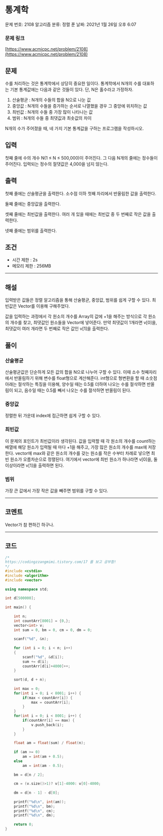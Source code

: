# 통계학

문제 번호: 2108
알고리즘 분류: 정렬
푼 날짜: 2021년 1월 26일 오후 6:07

### 문제 링크

[https://www.acmicpc.net/problem/2108](https://www.acmicpc.net/problem/2108)

## 문제

수를 처리하는 것은 통계학에서 상당히 중요한 일이다. 통계학에서 N개의 수를 대표하는 기본 통계값에는 다음과 같은 것들이 있다. 단, N은 홀수라고 가정하자.

1. 산술평균 : N개의 수들의 합을 N으로 나눈 값
2. 중앙값 : N개의 수들을 증가하는 순서로 나열했을 경우 그 중앙에 위치하는 값
3. 최빈값 : N개의 수들 중 가장 많이 나타나는 값
4. 범위 : N개의 수들 중 최댓값과 최솟값의 차이

N개의 수가 주어졌을 때, 네 가지 기본 통계값을 구하는 프로그램을 작성하시오.

## 입력

첫째 줄에 수의 개수 N(1 ≤ N ≤ 500,000)이 주어진다. 그 다음 N개의 줄에는 정수들이 주어진다. 입력되는 정수의 절댓값은 4,000을 넘지 않는다.

## 출력

첫째 줄에는 산술평균을 출력한다. 소수점 이하 첫째 자리에서 반올림한 값을 출력한다.

둘째 줄에는 중앙값을 출력한다.

셋째 줄에는 최빈값을 출력한다. 여러 개 있을 때에는 최빈값 중 두 번째로 작은 값을 출력한다.

넷째 줄에는 범위를 출력한다.

## 조건

- 시간 제한 : 2s
- 메모리 제한 : 256MB

---

## 해설

입력받은 값들은 정렬 알고리즘을 통해 산술평균, 중앙값, 범위를 쉽게 구할 수 있다. 최빈값은 Vector를 이용해 구해주었다. 

값을 입력하는 과정에서 각 원소의 개수를 Array의 값에 +1을 해주는 방식으로 각 원소의 개수를 찾고, 최댓값인 원소들을 Vector에 넣어준다. 만약 최댓값이 1개라면 v[0]을, 최댓값이 여러 개라면 두 번째로 작은 값인 v[1]을 출력한다. 

## 풀이

### 산술평균

산술평균값은 단순하게 모든 값의 합을 N으로 나누어 구할 수 있다. 이때 소수 첫째자리에서 반올림하기 위해 변수를 float형으로 계산해준다. int형으로 형변환을 할 때 소숫점 아래는 절삭하는 특징을 이용해, 양수일 때는 0.5를 더하여 나오는 수를 절삭하면 반올림이 되고, 음수일 때는 0.5를 빼서 나오는 수를 절삭하면 반올림이 된다.

### 중앙값

정렬한 뒤 가운데 index에 접근하면 쉽게 구할 수 있다.

### 최빈값

이 문제의 포인트가 최빈값이라 생각된다. 값을 입력할 때 각 원소의 개수를 count하는 배열에 해당 원소가 입력될 때 마다 +1을 해주고, 가장 많은 원소의 개수를 max에 저장한다. vector에 max와 같은 원소의 개수를 갖는 원소를 작은 수부터 차례로 넣으면 최빈 원소가 오름차순으로 정렬된다. 여기에서 vector에 최빈 원소가 하나라면 v[0]을, 둘 이상이라면 v[1]을 출력하면 된다.

### 범위

가장 큰 값에서 가장 작은 값을 빼주면 범위를 구할 수 있다. 

---

## 코멘트

Vector가 참 편하긴 하구나.

---

## 코드

```cpp
/*
https://codingzzangmimi.tistory.com/17 를 보고 공부함!
*/
#include <cstdio>
#include <algorithm>
#include <vector>
 
using namespace std;
 
int d[500000];
 
int main() {
 
    int n;
    int countArr[8001] = {0,};
    vector<int> v;
    int sum = 0, bm = 0, cm = 0, dm = 0;
 
    scanf("%d", &n);
 
    for (int i = 0; i < n; i++)
    {
        scanf("%d", &d[i]);
        sum += d[i];
        countArr[d[i]+4000]++;
    }
 
    sort(d, d + n);
 
    int max = 0;
    for(int i = 0; i < 8001; i++) {
        if(max < countArr[i]) {
            max = countArr[i];
        }
    }
    for(int i = 0; i < 8001; i++) {
        if(countArr[i] == max) {
            v.push_back(i);
        }
    }
    
    float am = float(sum) / float(n);
 
    if (am >= 0)
        am = int(am + 0.5);
    else
        am = int(am - 0.5);
 
    bm = d[n / 2];
 
    cm = (v.size()>1)? v[1]-4000: v[0]-4000;
 
    dm = d[n - 1] - d[0];
 
    printf("%d\n", int(am));
    printf("%d\n", bm);
    printf("%d\n", cm);
    printf("%d\n", dm);
 
    return 0;
}
```